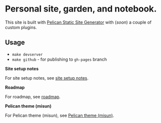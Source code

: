 # Personal site, garden, and notebook.

This site is built with [Pelican Static Site Generator][pelican] with (*soon*) a couple of custom
plugins.

## Usage

- `make devserver`
- `make github` - for publishing to `gh-pages` branch

**Site setup notes**

For site setup notes, see [site setup notes](https://sorebit.github.io/notes/site-setup).

**Roadmap**

For roadmap, see [roadmap](https://sorebit.github.io/roadmap).

**Pelican theme (misun)**

For Pelican theme (misun), see [Pelican theme (misun)][misun].


[pelican]: https://github.com/getpelican
[misun]: https://github.com/sorebit/misun
